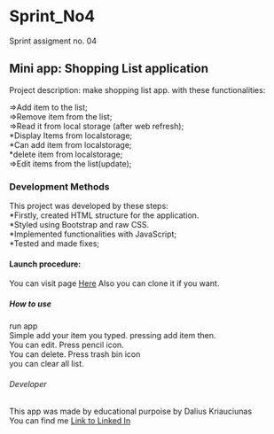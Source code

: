 # Sprint_No4

Sprint assigment no. 04

## Mini app: Shopping List application
Project description: make shopping list app. with these functionalities:

=>Add item to the list; <br>
=>Remove item from the list;<br>
=>Read it from local storage (after web refresh);<br>
*Display Items from localstorage;<br>
*Can add item from localstorage; <br>
*delete item from localstorage;<br>
=>Edit items from the list(update);<br>



### Development Methods

This project was developed by these steps:<br>
*Firstly, created HTML structure for the application.<br>
*Styled using Bootstrap and raw CSS.<br>
*Implemented functionalities with JavaScript;<br>
*Tested and made fixes;

#### Launch procedure:

You can visit page <a href="https://xelderx.github.io/Sprint_No4/">Here</a>
Also you can clone it  if you want.

##### How to use

run app <br>
Simple add your item you typed. pressing add item then.<br>
You can edit. Press pencil icon.<br>
You can delete. Press trash bin icon<br>
you can clear all list.<br>



###### Developer 

This app was made by educational purpoise by Dalius Kriauciunas<br>
You can find me  <span><a href="https://www.linkedin.com/in/dalius-kriauciunas/">Link to Linked In </a></span>
